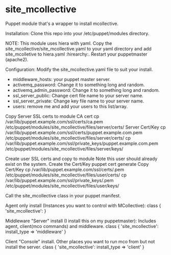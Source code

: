 site_mcollective
================

Puppet module that's a wrapper to install mcollective.

Installation:
  Clone this repo into your /etc/puppet/modules directory.

  NOTE: This module uses hiera with yaml.
  Copy the site_mcollective/site_mcollective.yaml to your yaml directory and add site_mcolletive to hiera.yaml :hirearchy:. 
  Restart your puppetmaster (apache2).

Configuration:
Modify the site_mcollective.yaml file to suit your install.
  - middleware_hosts: your puppet master server.
  - activemq_password: Change it to something long and random.
  - activemq_admin_password: Change it to something long and random.
  - ssl_server_public: Change cert file name to your server name.
  - ssl_server_private: Change key file name to your server name.
  - users: remove me and add your users to this list/array.

Copy Server SSL certs to module
  CA cert
    cp /var/lib/puppet.example.com/ssl/certs/ca.pem /etc/puppet/modules/site_mcollective/files/server/certs/
  Server Cert/Key
    cp /var/lib/puppet.example.com/ssl/certs/puppet.example.com.pem /etc/puppet/modules/site_mcollective/files/server/certs/
    cp /var/lib/puppet.example.com/ssl/private_keys/puppet.example.com.pem /etc/puppet/modules/site_mcollective/files/server/keys/

Create user SSL certs and copy to module
  Note this user should already exist on the system.
  Create the Cert/Key
    puppet cert generate <user>
  Copy Cert/Key
    cp /var/lib/puppet.example.com/ssl/certs/<user>.pem /etc/puppet/modules/site_mcollective/files/user/certs/
    cp /var/lib/puppet.example.com/ssl/private_keys/<user>.pem /etc/puppet/modules/site_mcollective/files/user/keys/
    
Call the site_mcollective class in your puppet manifest.

Agent only install (Instances you want to control with MCollective): 
  class { 'site_mcollective': }

Middleware "Server" install (I install this on my puppetmaster):
  Includes agent, client(mco commands) and middleware.
  class { 'site_mcollective': install_type => 'middleware' }

Client "Console" install. 
  Other places you want to run mco from but not install the server.
  class { 'site_mcollective': install_type => 'client' }


